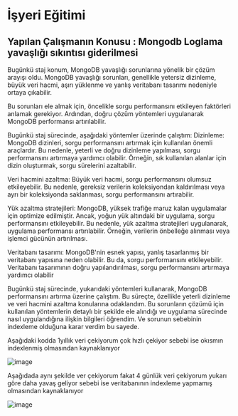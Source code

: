 # İşyeri Eğitimi


## Yapılan Çalışmanın Konusu :   Mongodb Loglama yavaşlığı sıkıntısı giderilmesi 

Bugünkü staj konum, MongoDB yavaşlığı sorunlarına yönelik bir çözüm arayışı oldu. MongoDB yavaşlığı sorunları, genellikle yetersiz dizinleme, büyük veri hacmi, aşırı yüklenme ve yanlış veritabanı tasarımı nedeniyle ortaya çıkabilir.

Bu sorunları ele almak için, öncelikle sorgu performansını etkileyen faktörleri anlamak gerekiyor. Ardından, doğru çözüm yöntemleri uygulanarak MongoDB performansı artırılabilir.

Bugünkü staj sürecinde, aşağıdaki yöntemler üzerinde çalıştım:
Dizinleme: MongoDB dizinleri, sorgu performansını artırmak için kullanılan önemli araçlardır. Bu nedenle, yeterli ve doğru dizinleme yapılması, sorgu performansını artırmaya yardımcı olabilir. Örneğin, sık kullanılan alanlar için dizin oluşturmak, sorgu sürelerini azaltabilir.

Veri hacmini azaltma: Büyük veri hacmi, sorgu performansını olumsuz etkileyebilir. Bu nedenle, gereksiz verilerin koleksiyondan kaldırılması veya ayrı bir koleksiyonda saklanması, sorgu performansını artırabilir.

Yük azaltma stratejileri: MongoDB, yüksek trafiğe maruz kalan uygulamalar için optimize edilmiştir. Ancak, yoğun yük altındaki bir uygulama, sorgu performansını etkileyebilir. Bu nedenle, yük azaltma stratejileri uygulanarak, uygulama performansı artırılabilir. Örneğin, verilerin önbelleğe alınması veya işlemci gücünün artırılması.

Veritabanı tasarımı: MongoDB'nin esnek yapısı, yanlış tasarlanmış bir veritabanı yapısına neden olabilir. Bu da, sorgu performansını etkileyebilir. Veritabanı tasarımının doğru yapılandırılması, sorgu performansını artırmaya yardımcı olabilir

Bugünkü staj sürecinde, yukarıdaki yöntemleri kullanarak, MongoDB performansını artırma üzerine çalıştım. Bu süreçte, özellikle yeterli dizinleme ve veri hacmini azaltma konularına odaklandım. Bu sorunların çözümü için kullanılan yöntemlerin detaylı bir şekilde ele alındığı ve uygulama sürecinde nasıl uygulandığına ilişkin bilgileri öğrendim. Ve sorunun sebebinin indexleme olduğuna karar verdim bu sayede.

Aşağıdaki kodda 1yıllık veri çekiyorum çok hızlı çekiyor sebebi ise okısmın indexlenmiş olmasından kaynaklanıyor

 ![image](https://user-images.githubusercontent.com/65457096/233003458-83759cf1-ab4c-453f-bbcf-3a95d96156aa.png)



Aşağıdada aynı şekilde ver çekiyorum fakat 4 günlük veri çekiyorum yukarı göre daha yavaş geliyor sebebi ise veritabanının indexleme yapmamış olmasından kaynaklanıyor
 
![image](https://user-images.githubusercontent.com/65457096/233003483-bbc6ab8d-bda9-4215-8947-713c3b9917ee.png)











































 	







 





